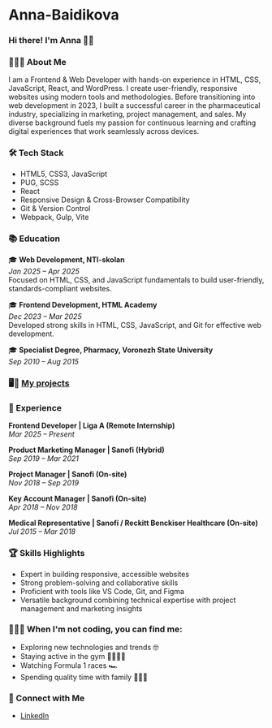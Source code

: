 # Anna-Baidikova

### Hi there! I'm Anna 👋🏻 

### 👩🏼‍💻 About Me  
I am a Frontend & Web Developer with hands-on experience in HTML, CSS, JavaScript, React, and WordPress. I create user-friendly, responsive websites using modern tools and methodologies. Before transitioning into web development in 2023, I built a successful career in the pharmaceutical industry, specializing in marketing, project management, and sales. My diverse background fuels my passion for continuous learning and crafting digital experiences that work seamlessly across devices.

### 🛠 Tech Stack
 
- HTML5, CSS3, JavaScript
- PUG, SCSS   
- React
- Responsive Design & Cross-Browser Compatibility
- Git & Version Control
- Webpack, Gulp, Vite   


### 📚 Education  
🎓 **Web Development, NTI-skolan**  
*Jan 2025 – Apr 2025*  
Focused on HTML, CSS, and JavaScript fundamentals to build user-friendly, standards-compliant websites.

🎓 **Frontend Development, HTML Academy**  
*Dec 2023 – Mar 2025*  
Developed strong skills in HTML, CSS, JavaScript, and Git for effective web development.

🎓 **Specialist Degree, Pharmacy, Voronezh State University**  
*Sep 2010 – Aug 2015*  

### 🖥️📱 [My projects](https://github.com/stars/AnnetDev/lists/my-projects)

### 💼 Experience

**Frontend Developer | Liga A (Remote Internship)**  
*Mar 2025 – Present*

**Product Marketing Manager | Sanofi (Hybrid)**  
*Sep 2019 – Mar 2021*  

**Project Manager | Sanofi (On-site)**  
*Nov 2018 – Sep 2019*  

**Key Account Manager | Sanofi (On-site)**  
*Apr 2018 – Nov 2018* 

**Medical Representative | Sanofi / Reckitt Benckiser Healthcare (On-site)**  
*Jul 2015 – Mar 2018* 

### 🏆 Skills Highlights  
- Expert in building responsive, accessible websites  
- Strong problem-solving and collaborative skills  
- Proficient with tools like VS Code, Git, and Figma  
- Versatile background combining technical expertise with project management and marketing insights

### 🙋🏼‍♀️ When I'm not coding, you can find me:  
- Exploring new technologies and trends 🤓
- Staying active in the gym 🏃🏼‍♀️‍➡️
- Watching Formula 1 races  🏎️
- Spending quality time with family 🧑‍🧑‍🧒


### 🤝 Connect with Me  
- [LinkedIn](https://www.linkedin.com/in/anna-baidikova)
 
  


